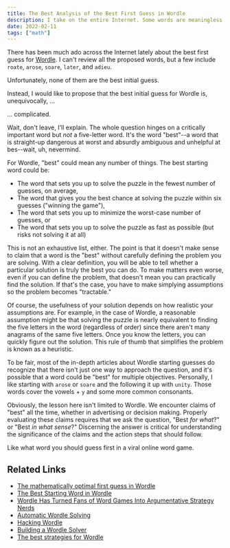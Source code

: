```yaml
---
title: The Best Analysis of the Best First Guess in Wordle
description: I take on the entire Internet. Some words are meaningless. You learn a lesson that will serve you well far beyond Wordle. I get to use the word "heuristic" in a sentence.
date: 2022-02-11
tags: ["math"]
---
```

There has been much ado across the Internet lately
about the best first guess for [Wordle](https://www.powerlanguage.co.uk/wordle/).
I can't review all the proposed words, but a few include 
`roate`, `arose`, `soare`, `later`, and `adieu`.

Unfortunately, none of them are the best initial guess.

Instead, I would like to propose that the best initial guess for Wordle is, unequivocally, ...

... complicated.

Wait, don't leave, I'll explain. 
The whole question hinges on a critically important word 
but *not* a five-letter word. It's the word "best"--a word that is straight-up dangerous at worst and absurdly ambiguous and unhelpful at bes--wait, uh, nevermind.

For Wordle, "best" could mean any number of things. 
The best starting word could be:
- The word that sets you up to solve the puzzle in the fewest number of guesses, on average, 
- The word that gives you the best chance at solving the puzzle within six guesses ("winning the game"),
- The word that sets you up to minimize the worst-case number of guesses, or
- The word that sets you up to solve the puzzle as fast as possible (but risks not solving it at all)

This is not an exhaustive list, either. The point is that it doesn't make sense to claim that a word is the "best" without carefully defining the problem you are solving. With a clear definition, you will be able to tell whether a particular solution is truly the best you can do. 
To make matters even worse,
even if you can define the problem,
that doesn't mean you can practically find the solution.
If that's the case,
you have to make simplying assumptions
so the problem becomes "tractable."

Of course, the usefulness of your solution depends on how realistic
your assumptions are.
For example,
in the case of Wordle,
a reasonable assumption might be that solving the puzzle
is nearly equivalent to finding the five letters in the word (regardless of order)
since there aren't many anagrams of the same five letters.
Once you know the letters, you can quickly figure out the solution.
This rule of thumb that simplifies the problem is known as a heuristic.

To be fair, most of the in-depth articles about Wordle starting guesses do recognize that there isn't just one way to approach the question, 
and it's possible that a word could be "best" for multiple objectives.
Personally, I like starting with `arose` or `soare` and the following it up with `unity`. Those words cover the vowels + `y` and some more common consonants.

Obviously, the lesson here isn't limited to Wordle.
We encounter claims of "best" all the time, 
whether in advertising or decision making.
Properly evaluating these claims requires that we
ask the question, "Best *for what*?" or "Best *in what sense*?"
Discerning the answer is critical for understanding
the significance of the claims
and the action steps that should follow.

Like what word you should guess first in a viral online word game.

## Related Links
- [The mathematically optimal first guess in Wordle](https://medium.com/@tglaiel/the-mathematically-optimal-first-guess-in-wordle-cbcb03c19b0a)
- [The Best Starting Word in Wordle](https://bert.org/2021/11/24/the-best-starting-word-in-wordle/)
- [Wordle Has Turned Fans of Word Games Into Argumentative Strategy Nerds](https://www.wsj.com/articles/wordle-has-turned-fans-of-word-games-into-argumentative-strategy-nerds-11641831311?mod=e2tw)
- [Automatic Wordle Solving](https://towardsdatascience.com/automatic-wordle-solving-a305954b746e)
- [Hacking Wordle](https://towardsdatascience.com/hacking-wordle-f759c53319d0)
- [Building a Wordle Solver](https://blogs.mathworks.com/loren/2022/01/18/building-a-wordle-solver/)
- [The best strategies for Wordle](http://sonorouschocolate.com/notes/index.php?title=The_best_strategies_for_Wordle)

